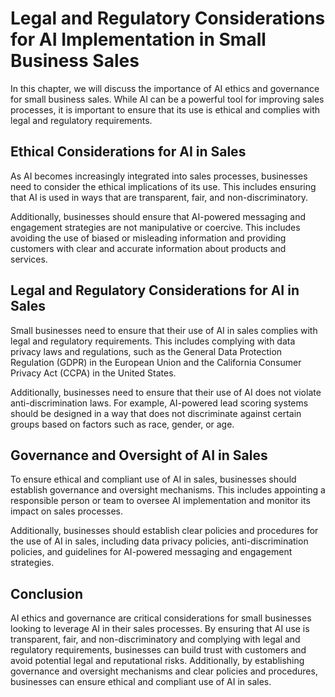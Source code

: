Legal and Regulatory Considerations for AI Implementation in Small Business Sales
===============================================================================================================================================

In this chapter, we will discuss the importance of AI ethics and governance for small business sales. While AI can be a powerful tool for improving sales processes, it is important to ensure that its use is ethical and complies with legal and regulatory requirements.

Ethical Considerations for AI in Sales
--------------------------------------

As AI becomes increasingly integrated into sales processes, businesses need to consider the ethical implications of its use. This includes ensuring that AI is used in ways that are transparent, fair, and non-discriminatory.

Additionally, businesses should ensure that AI-powered messaging and engagement strategies are not manipulative or coercive. This includes avoiding the use of biased or misleading information and providing customers with clear and accurate information about products and services.

Legal and Regulatory Considerations for AI in Sales
---------------------------------------------------

Small businesses need to ensure that their use of AI in sales complies with legal and regulatory requirements. This includes complying with data privacy laws and regulations, such as the General Data Protection Regulation (GDPR) in the European Union and the California Consumer Privacy Act (CCPA) in the United States.

Additionally, businesses need to ensure that their use of AI does not violate anti-discrimination laws. For example, AI-powered lead scoring systems should be designed in a way that does not discriminate against certain groups based on factors such as race, gender, or age.

Governance and Oversight of AI in Sales
---------------------------------------

To ensure ethical and compliant use of AI in sales, businesses should establish governance and oversight mechanisms. This includes appointing a responsible person or team to oversee AI implementation and monitor its impact on sales processes.

Additionally, businesses should establish clear policies and procedures for the use of AI in sales, including data privacy policies, anti-discrimination policies, and guidelines for AI-powered messaging and engagement strategies.

Conclusion
----------

AI ethics and governance are critical considerations for small businesses looking to leverage AI in their sales processes. By ensuring that AI use is transparent, fair, and non-discriminatory and complying with legal and regulatory requirements, businesses can build trust with customers and avoid potential legal and reputational risks. Additionally, by establishing governance and oversight mechanisms and clear policies and procedures, businesses can ensure ethical and compliant use of AI in sales.
